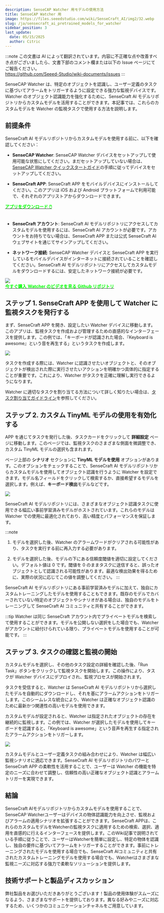 ```yaml
---
description: SenseCAP Watcher 用モデルの使用方法
title: SenseCAP Watcher 用
image: https://files.seeedstudio.com/wiki/SenseCraft_AI/img2/32.webp
slug: /ja/sensecraft_ai_pretrained_models_for_watcher
sidebar_position: 3
last_update:
  date: 05/15/2025
  author: Citric
---
```

:::note
この文書は AI によって翻訳されています。内容に不正確な点や改善すべき点がございましたら、文書下部のコメント欄または以下の Issue ページにてご報告ください。  
https://github.com/Seeed-Studio/wiki-documents/issues
:::

SenseCAP Watcher は、特定のオブジェクトを認識し、ユーザー定義のタスクに基づいてアラームをトリガーするように設定できる強力な監視デバイスです。Watcher のオブジェクト認識能力を強化するために、SenseCraft AI モデルリポジトリからカスタムモデルを活用することができます。本記事では、これらのカスタムモデルを Watcher の監視タスクで使用する方法を説明します。

## 前提条件

SenseCraft AI モデルリポジトリからカスタムモデルを使用する前に、以下を確認してください：

- **SenseCAP Watcher**: SenseCAP Watcher デバイスをセットアップして使用可能な状態にしてください。まだセットアップしていない場合は、[SenseCAP Watcher クイックスタートガイド](https://wiki.seeedstudio.com/ja/getting_started_with_watcher/)の手順に従ってデバイスをセットアップしてください。

- **SenseCraft APP**: SenseCraft APP をモバイルデバイスにインストールしてください。このアプリは iOS および Android プラットフォームで利用可能で、それぞれのアプリストアからダウンロードできます。

<div class="get_one_now_container" style={{textAlign: 'center'}}>
    <a class="get_one_now_item" href="https://sensecraft-app-download.seeed.cc" target="_blank" rel="noopener noreferrer">
            <strong><span><font color={'FFFFFF'} size={"4"}> アプリをダウンロード 🖱️</font></span></strong>
    </a>
</div>

<br />

- **SenseCraft アカウント**: SenseCraft AI モデルリポジトリにアクセスしてカスタムモデルを使用するには、SenseCraft AI アカウントが必要です。アカウントをお持ちでない場合は、SenseCraft APP または公式 SenseCraft AI ウェブサイトを通じてサインアップしてください。

- **ネットワーク接続**: SenseCAP Watcher デバイスと SenseCraft APP を実行しているモバイルデバイスがインターネットに接続されていることを確認してください。SenseCraft AI モデルリポジトリにアクセスしてカスタムモデルをダウンロードするには、安定したネットワーク接続が必要です。

<div style={{textAlign:'center'}}><img src="https://files.seeedstudio.com/wiki/watcher_getting_started/watcherKS.jpg" style={{width:1000, height:'auto'}}/></div>

<div class="get_one_now_container" style={{textAlign: 'center'}}>
    <a class="get_one_now_item" href="https://www.seeedstudio.com/SenseCAP-Watcher-W1-A-p-5979.html" target="_blank">
            <strong><span><font color={'FFFFFF'} size={"4"}> 今すぐ購入</font></span></strong>
    </a>
    <a class="get_one_now_item" href="https://www.youtube.com/watch?v=ny22Z0cAIqE" target="_blank" rel="noopener noreferrer">
            <strong><span><font color={'FFFFFF'} size={"4"}> Watcher のビデオを見る</font></span></strong>
    </a>
    <a class="get_one_now_item" href="https://github.com/Seeed-Studio/OSHW-SenseCAP-Watcher" target="_blank" rel="noopener noreferrer">
            <strong><span><font color={'FFFFFF'} size={"4"}> Github リポジトリ</font></span></strong>
    </a>
</div>

## ステップ 1. SenseCraft APP を使用して Watcher に監視タスクを発行する

まず、SenseCraft APP を開き、設定したい Watcher デバイスに移動します。このアプリは、監視タスクを作成および管理するための直感的なインターフェースを提供します。この例では、「キーボードが認識された場合、『Keyboard is awesome』という音を再生する」というタスクを作成します。

<div style={{textAlign:'center'}}><img src="https://files.seeedstudio.com/wiki/SenseCraft_AI/img2/31.png" style={{width:250, height:'auto'}}/></div>

タスクを作成する際には、Watcher に認識させたいオブジェクトと、そのオブジェクトが検出された際に実行させたいアクションを明確かつ具体的に指定することが重要です。これにより、Watcher がタスクを正確に理解し実行できるようになります。

Watcher に適切なタスクを割り当てる方法について詳しく知りたい場合は、[タスク割り当てガイドライン](https://wiki.seeedstudio.com/ja/getting_started_with_watcher_task/)を参照してください。

## ステップ 2. カスタム TinyML モデルの使用を有効化する

APP を通じてタスクを発行した後、タスクカードをクリックして **詳細設定** ページに移動します。このページでは、監視タスクのさまざまな側面を微調整でき、カスタム TinyML モデルの選択も含まれます。

ページ上部の **シナリオ** セクションに **TinyML モデルを使用** オプションがあります。このオプションをチェックすることで、SenseCraft AI モデルリポジトリからカスタムモデルを使用してオブジェクト認識を行うように Watcher を設定できます。モデル名フィールドをクリックして検索するか、直接希望するモデルを選択します。例えば、**キーボード検出**モデルなどです。

<div style={{textAlign:'center'}}><img src="https://files.seeedstudio.com/wiki/SenseCraft_AI/img2/32.png" style={{width:1000, height:'auto'}}/></div>

SenseCraft AI モデルリポジトリには、さまざまなオブジェクト認識タスクに使用できる幅広い事前学習済みモデルがホストされています。これらのモデルは Watcher での使用に最適化されており、高い精度とパフォーマンスを保証します。

:::note
1. モデルを選択した後、Watcher のアラームワードがクリアされる可能性があり、タスクを実行する前に再入力する必要があります。

2. モデルを選択した後、モデルの下にある信頼度閾値を適切に設定してください。デフォルト値は 0 です。閾値を 0 のままタスクに送信すると、誤ったオブジェクトとして認識される可能性があります。最適な検出効果を得るために、実際の状況に応じてこの値を調整してください。
:::

SenseCraft AI モデルリポジトリにある事前学習済みモデルに加えて、独自にカスタムトレーニングしたモデルを使用することもできます。既存のモデルでカバーされていない特定のオブジェクトやシナリオがある場合は、独自のモデルをトレーニングして SenseCraft AI コミュニティと共有することができます。

:::tip
Watcher は同じ SenseCraft アカウント内でプライベートモデルを検索して使用することができます。モデルを公開しない選択をした場合でも、Watcher がアカウントに紐付けられている限り、プライベートモデルを使用することが可能です。
:::

## ステップ 3. タスクの確認と監視の開始

カスタムモデルを選択し、その他のタスク設定の詳細を確認した後、「Run Task」ボタンをクリックして監視タスクを開始します。この操作により、タスクが Watcher デバイスにデプロイされ、監視プロセスが開始されます。

タスクを受信すると、Watcher は SenseCraft AI モデルリポジトリから選択したモデルを自動的にダウンロードし、それを基にアラームアクションをトリガーします。このシームレスな統合により、Watcher は正確なオブジェクト認識のために最新かつ関連性の高いモデルを使用できます。

カスタムモデルが設定されると、Watcher は指定されたオブジェクトの存在を継続的に監視します。この例では、Watcher が選択したモデルを使用してキーボードを認識すると、「Keyboard is awesome」という音声を再生する指定されたアラームアクションをトリガーします。

<div style={{textAlign:'center'}}><img src="https://files.seeedstudio.com/wiki/SenseCraft_AI/img2/33.png" style={{width:600, height:'auto'}}/></div>

カスタムモデルとユーザー定義タスクの組み合わせにより、Watcher は幅広い監視シナリオに適応できます。SenseCraft AI モデルリポジトリのパワーと SenseCraft APP の柔軟性を活用することで、ユーザーは Watcher の機能を特定のニーズに合わせて調整し、信頼性の高い正確なオブジェクト認識とアラームトリガーを実現できます。

## 結論

SenseCraft AIモデルリポジトリからカスタムモデルを使用することで、SenseCAP Watcherユーザーはデバイスの物体認識能力を向上させ、監視およびアラームの適用シナリオを拡張することができます。SenseCraft APPは、これらのカスタムモデルをWatcherの監視タスクに適用するための検索、選択、適用を直感的に行えるインターフェースを提供します。このWiki記事で説明されている手順に従うことで、ユーザーはWatcherを簡単に設定し、特定の物体を認識し、独自の要件に基づいてアラームをトリガーすることができます。事前にトレーニングされたモデルを使用する場合でも、SenseCraft AIコミュニティと共有されたカスタムトレーニングモデルを使用する場合でも、Watcherはさまざまな監視ニーズに対応する強力で柔軟なソリューションを提供します。

## 技術サポートと製品ディスカッション

弊社製品をお選びいただきありがとうございます！製品の使用体験がスムーズになるよう、さまざまなサポートを提供しております。異なる好みやニーズに対応するため、いくつかのコミュニケーションチャネルをご用意しています。

<div class="button_tech_support_container">
<a href="https://discord.com/invite/QqMgVwHT3X" class="button_tech_support_sensecap"></a>
<a href="https://support.sensecapmx.com/portal/en/home" class="button_tech_support_sensecap3"></a>
</div>

<div class="button_tech_support_container">
<a href="mailto:support@sensecapmx.com" class="button_tech_support_sensecap2"></a>
<a href="https://github.com/Seeed-Studio/wiki-documents/discussions/69" class="button_discussion"></a>
</div>